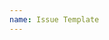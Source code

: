 ```yaml
---
name: Issue Template
---
```


<!--

👋 Hi,

Thanks for taking the time to create an issue.

This project passed 1 MILLION downloads! I've been maintaining it for 5 years now, and it has consumed a serious amount of my personal time. If you depend on this project, please consider sponsoring me.

https://github.com/sponsors/smeijer

Thanks,
Stephan

-->
